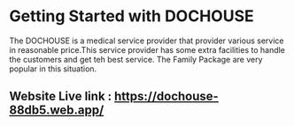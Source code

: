 # Getting Started with DOCHOUSE
The DOCHOUSE is a medical service provider that provider various service in reasonable price.This service provider has some extra facilities to handle the customers and get teh best service. The Family Package are very popular in this situation.  


## Website Live link : https://dochouse-88db5.web.app/
## 
